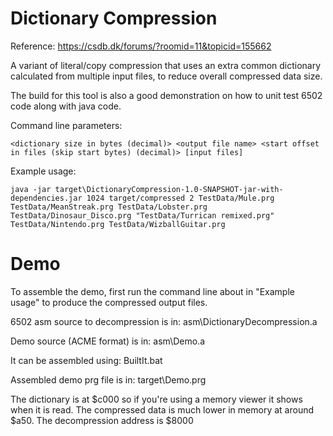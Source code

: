 Dictionary Compression
======================

Reference: https://csdb.dk/forums/?roomid=11&topicid=155662

A variant of literal/copy compression that uses an extra common dictionary calculated from multiple input files, to reduce overall compressed data size.

The build for this tool is also a good demonstration on how to unit test 6502 code along with java code.

Command line parameters:

    <dictionary size in bytes (decimal)> <output file name> <start offset in files (skip start bytes) (decimal)> [input files]


Example usage:

    java -jar target\DictionaryCompression-1.0-SNAPSHOT-jar-with-dependencies.jar 1024 target/compressed 2 TestData/Mule.prg TestData/MeanStreak.prg TestData/Lobster.prg TestData/Dinosaur_Disco.prg "TestData/Turrican remixed.prg" TestData/Nintendo.prg TestData/WizballGuitar.prg


Demo
====

To assemble the demo, first run the command line about in "Example usage" to produce the compressed output files.

6502 asm source to decompression is in: asm\DictionaryDecompression.a

Demo source (ACME format) is in: asm\Demo.a

It can be assembled using: BuiltIt.bat

Assembled demo prg file is in: target\Demo.prg

The dictionary is at $c000 so if you're using a memory viewer it shows when it is read. The compressed data is much lower in memory at around $a50. The decompression address is $8000
